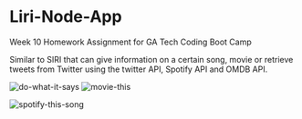 # Liri-Node-App
Week 10 Homework Assignment for GA Tech Coding Boot Camp

Similar to SIRI that can give information on a certain song, movie or 
retrieve tweets from Twitter using the twitter API, Spotify API and OMDB API.


![do-what-it-says](https://user-images.githubusercontent.com/32345214/39134868-a7212060-46e5-11e8-9af2-71a48a647015.JPG)
![movie-this](https://user-images.githubusercontent.com/32345214/39134878-adf91546-46e5-11e8-9a41-276f6b046317.JPG)

![spotify-this-song](https://user-images.githubusercontent.com/32345214/39134945-dadae13e-46e5-11e8-9209-a058bc5813db.JPG)
